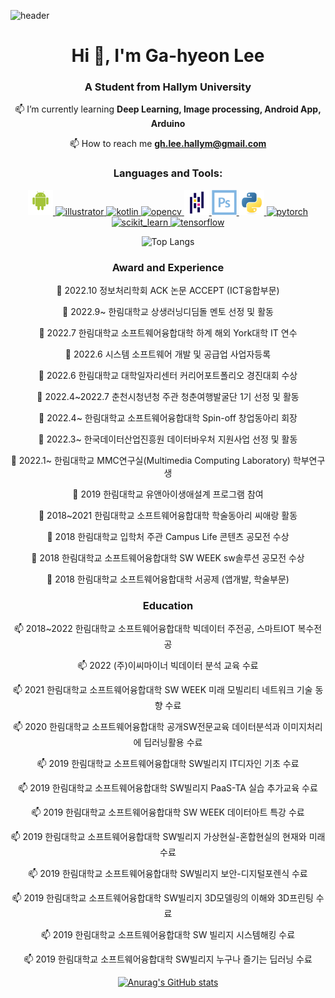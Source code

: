 ![header](https://capsule-render.vercel.app/api?type=shark&color=auto&height=250&section=header&text=Ga-hyeon's%20GitHub&fontSize=70&animation=scaleIn)

<div align='center'>

<h1 align="center">Hi 👋, I'm Ga-hyeon Lee </h1>
  
<h3 align="center">A Student from Hallym University</h3>

📫  I’m currently learning **Deep Learning, Image processing, Android App, Arduino**

📫 How to reach me **gh.lee.hallym@gmail.com**

<p align="center">
</p>

<h3 align="center">Languages and Tools:</h3>
<p align="center"> <a href="https://developer.android.com" target="_blank" rel="noreferrer"> <img src="https://raw.githubusercontent.com/devicons/devicon/master/icons/android/android-original-wordmark.svg" alt="android" width="40" height="40"/>  <a href="https://www.adobe.com/in/products/illustrator.html" target="_blank" rel="noreferrer"> <img src="https://www.vectorlogo.zone/logos/adobe_illustrator/adobe_illustrator-icon.svg" alt="illustrator" width="40" height="40"/> </a> <a href="https://kotlinlang.org" target="_blank" rel="noreferrer"> <img src="https://www.vectorlogo.zone/logos/kotlinlang/kotlinlang-icon.svg" alt="kotlin" width="40" height="40"/> </a> <a href="https://opencv.org/" target="_blank" rel="noreferrer"> <img src="https://www.vectorlogo.zone/logos/opencv/opencv-icon.svg" alt="opencv" width="40" height="40"/> </a> <a href="https://pandas.pydata.org/" target="_blank" rel="noreferrer"> <img src="https://raw.githubusercontent.com/devicons/devicon/2ae2a900d2f041da66e950e4d48052658d850630/icons/pandas/pandas-original.svg" alt="pandas" width="40" height="40"/> </a> <a href="https://www.photoshop.com/en" target="_blank" rel="noreferrer"> <img src="https://raw.githubusercontent.com/devicons/devicon/master/icons/photoshop/photoshop-line.svg" alt="photoshop" width="40" height="40"/> </a> <a href="https://www.python.org" target="_blank" rel="noreferrer"> <img src="https://raw.githubusercontent.com/devicons/devicon/master/icons/python/python-original.svg" alt="python" width="40" height="40"/> </a> <a href="https://pytorch.org/" target="_blank" rel="noreferrer"> <img src="https://www.vectorlogo.zone/logos/pytorch/pytorch-icon.svg" alt="pytorch" width="40" height="40"/> </a> <a href="https://scikit-learn.org/" target="_blank" rel="noreferrer"> <img src="https://upload.wikimedia.org/wikipedia/commons/0/05/Scikit_learn_logo_small.svg" alt="scikit_learn" width="40" height="40"/> </a> <a href="https://www.tensorflow.org" target="_blank" rel="noreferrer"> <img src="https://www.vectorlogo.zone/logos/tensorflow/tensorflow-icon.svg" alt="tensorflow" width="40" height="40"/> </a> </p>
  
![Top Langs](https://github-readme-stats.vercel.app/api/top-langs/?username=LeeGaHyeon&layout=compact&theme=tokyonight)
  
<h3 align="center">Award and Experience</h3>
  
🌱 2022.10 정보처리학회 ACK 논문 ACCEPT (ICT융합부문)
  
🌱 2022.9~ 한림대학교 상생러닝디딤돌 멘토 선정 및 활동  
  
🌱 2022.7 한림대학교 소프트웨어융합대학 하계 해외 York대학 IT 연수 
  
🌱 2022.6 시스템 소프트웨어 개발 및 공급업 사업자등록
 
🌱 2022.6 한림대학교 대학일자리센터 커리어포트폴리오 경진대회 수상 
  
🌱 2022.4~2022.7 춘천시청년청 주관 청춘여행발굴단 1기 선정 및 활동 
  
🌱 2022.4~ 한림대학교 소프트웨어융합대학 Spin-off 창업동아리 회장 
  
🌱 2022.3~ 한국데이터산업진흥원 데이터바우처 지원사업 선정 및 활동 
  
🌱 2022.1~ 한림대학교 MMC연구실(Multimedia Computing Laboratory) 학부연구생
  
🌱 2019 한림대학교 유앤아이생애설계 프로그램 참여 
  
🌱 2018~2021 한림대학교 소프트웨어융합대학 학술동아리 씨애랑 활동 

🌱 2018 한림대학교 입학처 주관 Campus Life 콘텐츠 공모전 수상 
  
🌱 2018 한림대학교 소프트웨어융합대학 SW WEEK sw솔루션 공모전 수상 
  
🌱 2018 한림대학교 소프트웨어융합대학 서공제 (앱개발, 학술부문)
  
<h3 align="center">Education</h3>
  
📫 2018~2022 한림대학교 소프트웨어융합대학 빅데이터 주전공, 스마트IOT 복수전공   
  
📫 2022 (주)이씨마이너 빅데이터 분석 교육 수료  
  
📫 2021 한림대학교 소프트웨어융합대학 SW WEEK 미래 모빌리티 네트워크 기술 동향 수료 
  
📫 2020 한림대학교 소프트웨어융합대학 공개SW전문교육 데이터분석과 이미지처리에 딥러닝활용 수료
  
📫 2019 한림대학교 소프트웨어융합대학 SW빌리지 IT디자인 기초 수료 
  
📫 2019 한림대학교 소프트웨어융합대학 SW빌리지 PaaS-TA 실습 추가교육 수료
  
📫 2019 한림대학교 소프트웨어융합대학 SW WEEK 데이터아트 특강 수료 
  
📫 2019 한림대학교 소프트웨어융합대학 SW빌리지 가상현실-혼합현실의 현재와 미래 수료

📫 2019 한림대학교 소프트웨어융합대학 SW빌리지 보안-디지털포렌식 수료
  
📫 2019 한림대학교 소프트웨어융합대학 SW빌리지 3D모델링의 이해와 3D프린팅 수료
  
📫 2019 한림대학교 소프트웨어융합대학 SW 빌리지 시스템해킹 수료
  
📫 2019 한림대학교 소프트웨어융합대학 SW빌리지 누구나 즐기는 딥러닝 수료


[![Anurag's GitHub stats](https://github-readme-stats.vercel.app/api?username=LeeGaHyeon)](https://github.com/anuraghazra/github-readme-stats)
  
</div>
